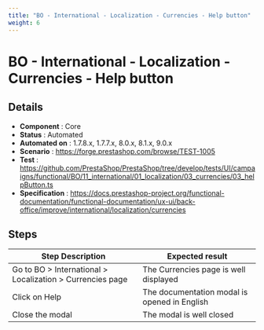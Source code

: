 ```yaml
---
title: "BO - International - Localization - Currencies - Help button"
weight: 6
---
```


# BO - International - Localization - Currencies - Help button
## Details
* **Component** : Core
* **Status** : Automated
* **Automated on** : 1.7.8.x, 1.7.7.x, 8.0.x, 8.1.x, 9.0.x
* **Scenario** : https://forge.prestashop.com/browse/TEST-1005
* **Test** : https://github.com/PrestaShop/PrestaShop/tree/develop/tests/UI/campaigns/functional/BO/11_international/01_localization/03_currencies/03_helpButton.ts
* **Specification** : https://docs.prestashop-project.org/functional-documentation/functional-documentation/ux-ui/back-office/improve/international/localization/currencies

## Steps
| Step Description | Expected result |
| ----- | ----- |
| Go to BO > International > Localization > Currencies page | The Currencies page is well displayed |
| Click on Help | The documentation modal is opened in English |
| Close the modal | The modal is well closed |

